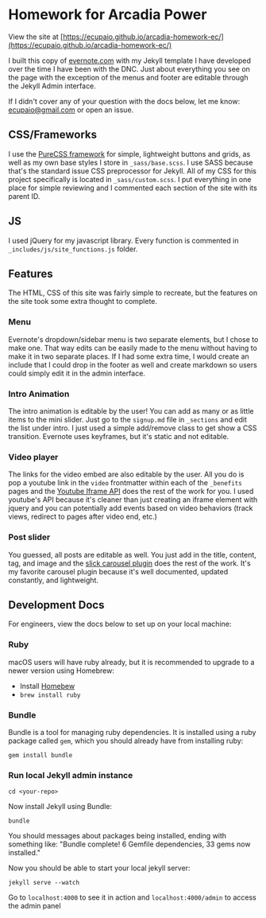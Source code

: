 # Homework for Arcadia Power

View the site at [https://ecupaio.github.io/arcadia-homework-ec/](https://ecupaio.github.io/arcadia-homework-ec/)

I built this copy of [evernote.com](https://evernote.com/) with my Jekyll template I have developed over the time I have been with the DNC. Just about everything you see on the page with the exception of the menus and footer are editable through the Jekyll Admin interface.

If I didn't cover any of your question with the docs below, let me know: [ecupaio@gmail.com](mailto:ecupaio@gmail.com) or open an issue. 

## CSS/Frameworks

I use the [PureCSS framework](https://purecss.io/) for simple, lightweight buttons and grids, as well as my own base styles I store in `_sass/base.scss`. I use SASS because that's the standard issue CSS preprocessor for Jekyll. All of my CSS for this project specifically is located in `_sass/custom.scss`. I put everything in one place for simple reviewing and I commented each section of the site with its parent ID.

## JS
I used jQuery for my javascript library. Every function is commented in `_includes/js/site_functions.js` folder.

## Features
The HTML, CSS of this site was fairly simple to recreate, but the features on the site took some extra thought to complete.

### Menu
Evernote's dropdown/sidebar menu is two separate elements, but I chose to make one. That way edits can be easily made to the menu without having to make it in two separate places. If I had some extra time, I would create an include that I could drop in the footer as well and create markdown so users could simply edit it in the admin interface.

### Intro Animation
The intro animation is editable by the user! You can add as many or as little items to the mini slider. Just go to the `signup.md` file in `_sections` and edit the list under intro. I just used a simple add/remove class to get show a CSS transition. Evernote uses keyframes, but it's static and not editable.

### Video player
The links for the video embed are also editable by the user. All you do is pop a youtube link in the `video` frontmatter within each of the `_benefits` pages and the [Youtube Iframe API](https://developers.google.com/youtube/iframe_api_reference) does the rest of the work for you. I used youtube's API because it's cleaner than just creating an iframe element with jquery and you can potentially add events based on video behaviors (track views, redirect to pages after video end, etc.)

### Post slider
You guessed, all posts are editable as well. You just add in the title, content, tag, and image and the [slick carousel plugin](http://kenwheeler.github.io/slick/) does the rest of the work. It's my favorite carousel plugin because it's well documented, updated constantly, and lightweight.

## Development Docs

For engineers, view the docs below to set up on your local machine:

### Ruby

macOS users will have ruby already, but it is recommended to upgrade to a newer version using Homebrew:

* Install [Homebew](https://brew.sh/)
* `brew install ruby`

### Bundle

Bundle is a tool for managing ruby dependencies. It is installed using a ruby package called `gem`, which you should already have from installing ruby:

`gem install bundle`

### Run local Jekyll admin instance

`cd <your-repo>`

Now install Jekyll using Bundle:

`bundle`

You should messages about packages being installed, ending with something like: "Bundle complete! 6 Gemfile dependencies, 33 gems now installed."

Now you should be able to start your local jekyll server:

`jekyll serve --watch`

Go to `localhost:4000` to see it in action and `localhost:4000/admin` to access the admin panel
